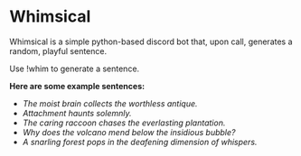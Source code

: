 # Whimsical

Whimsical is a simple python-based discord bot that, upon call, generates a random, playful sentence.

Use !whim to generate a sentence.

**Here are some example sentences:**

- *The moist brain collects the worthless antique.*
- *Attachment haunts solemnly.*
- *The caring raccoon chases the everlasting plantation.*
- *Why does the volcano mend below the insidious bubble?*
- *A snarling forest pops in the deafening dimension of whispers.*

